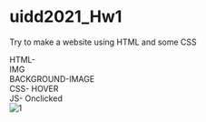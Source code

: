 # uidd2021_Hw1


Try to make a website using HTML and some CSS

HTML-  
IMG  
BACKGROUND-IMAGE  
CSS- 
HOVER  
JS- 
Onclicked  
![1](https://user-images.githubusercontent.com/56250432/110323873-2e739d80-8050-11eb-80f2-6d6f031822a2.jpg)
